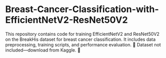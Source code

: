 # Breast-Cancer-Classification-with-EfficientNetV2-ResNet50V2
This repository contains code for training EfficientNetV2 and ResNet50V2 on the BreakHis dataset for breast cancer classification. It includes data preprocessing, training scripts, and performance evaluation. 📌 Dataset not included—download from Kaggle. 🚀
